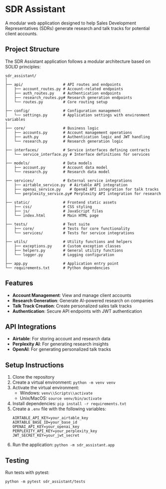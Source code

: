 # SDR Assistant

A modular web application designed to help Sales Development Representatives (SDRs) generate research and talk tracks for potential client accounts.

## Project Structure

The SDR Assistant application follows a modular architecture based on SOLID principles:

```
sdr_assistant/
│
├── api/                  # API routes and endpoints
│   ├── account_routes.py # Account-related endpoints
│   ├── auth_routes.py    # Authentication endpoints
│   ├── research_routes.py# Research generation endpoints
│   └── routes.py         # Core routing setup
│
├── config/               # Configuration management
│   └── settings.py       # Application settings with environment variables
│
├── core/                 # Business logic
│   ├── accounts.py       # Account management operations
│   ├── auth.py           # Authentication logic and JWT handling
│   └── research.py       # Research generation logic
│
├── interfaces/           # Service interfaces defining contracts
│   └── service_interface.py # Interface definitions for services
│
├── models/               # Data models
│   ├── account.py        # Account data model
│   └── research.py       # Research data model
│
├── services/             # External service integrations
│   ├── airtable_service.py  # Airtable API integration
│   ├── openai_service.py    # OpenAI API integration for talk tracks
│   └── perplexity_service.py# Perplexity API integration for research
│
├── static/               # Frontend static assets
│   ├── css/              # CSS styling
│   ├── js/               # JavaScript files
│   └── index.html        # Main HTML page
│
├── tests/                # Test suite
│   ├── core/             # Tests for core functionality
│   └── services/         # Tests for service integrations
│
├── utils/                # Utility functions and helpers
│   ├── exceptions.py     # Custom exception classes
│   ├── helpers.py        # General utility functions
│   └── logger.py         # Logging configuration
│
├── app.py                # Application entry point
└── requirements.txt      # Python dependencies
```

## Features

- **Account Management**: View and manage client accounts
- **Research Generation**: Generate AI-powered research on companies
- **Talk Track Creation**: Create personalized sales talk tracks
- **Authentication**: Secure API endpoints with JWT authentication

## API Integrations

- **Airtable**: For storing account and research data
- **Perplexity AI**: For generating research insights
- **OpenAI**: For generating personalized talk tracks

## Setup Instructions

1. Clone the repository
2. Create a virtual environment: `python -m venv venv`
3. Activate the virtual environment:
   - Windows: `venv\\Scripts\\activate`
   - Unix/MacOS: `source venv/bin/activate`
4. Install dependencies: `pip install -r requirements.txt`
5. Create a `.env` file with the following variables:
   ```
   AIRTABLE_API_KEY=your_airtable_key
   AIRTABLE_BASE_ID=your_base_id
   OPENAI_API_KEY=your_openai_key
   PERPLEXITY_API_KEY=your_perplexity_key
   JWT_SECRET_KEY=your_jwt_secret
   ```
6. Run the application: `python -m sdr_assistant.app`

## Testing

Run tests with pytest:

```
python -m pytest sdr_assistant/tests
```

